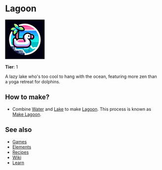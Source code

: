 # Lagoon

![](../images/item.lagoon.png)

**Tier**: 1

A lazy lake who's too cool to hang with the ocean, featuring more zen than a yoga retreat for dolphins.

## How to make?

* Combine [Water](/wiki/elements/water) and [Lake](/wiki/elements/lake) to make [Lagoon](/wiki/elements/lagoon). This process is known as [Make Lagoon](/wiki/recipes/make-lagoon).

## See also

* [Games](/wiki/games)
* [Elements](/wiki/elements)
* [Recipes](/wiki/recipes)
* [Wiki](/wiki/index)
* [Learn](/learn/index)